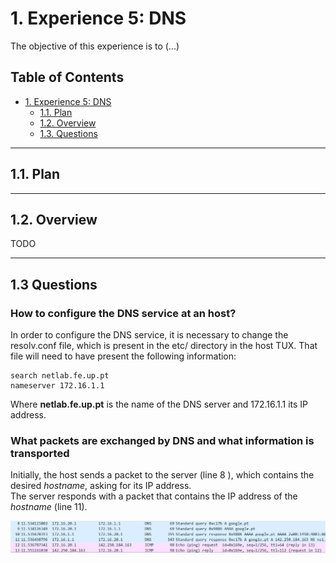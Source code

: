 # 1. Experience 5: DNS

The objective of this experience is to (...)

## Table of Contents<!-- omit in toc -->

- [1. Experience 5: DNS](#1-experience-5-DNS)
  - [1.1. Plan](#11-plan)
  - [1.2. Overview](#12-overview)
  - [1.3. Questions](#13-questions)

***

## 1.1. Plan

***

## 1.2. Overview

TODO

***


## 1.3 Questions

### How to configure the DNS service at an host?

In order to configure the DNS service, it is necessary to change the resolv.conf file, which is present in the etc/ directory in the host TUX. 
That file will need to have present the following information:  
    
    search netlab.fe.up.pt
    nameserver 172.16.1.1

Where __netlab.fe.up.pt__ is the name of the DNS server and 172.16.1.1 its IP address. 



### What packets are exchanged by DNS and what information is transported

Initially, the host sends a packet to the server (line 8 ), which contains the desired _hostname_, asking for its IP address.  
The server responds with a packet that contains the IP address of the _hostname_ (line 11).


![](./snippet.png)
